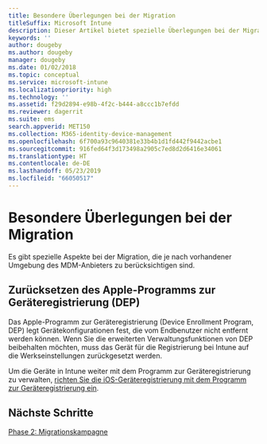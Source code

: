 ```yaml
---
title: Besondere Überlegungen bei der Migration
titleSuffix: Microsoft Intune
description: Dieser Artikel bietet spezielle Überlegungen bei der Migration, die Sie in Erwägung ziehen sollten, bevor Sie eine Migrationskampagne für Microsoft Intune starten.
keywords: ''
author: dougeby
ms.author: dougeby
manager: dougeby
ms.date: 01/02/2018
ms.topic: conceptual
ms.service: microsoft-intune
ms.localizationpriority: high
ms.technology: ''
ms.assetid: f29d2894-e98b-4f2c-b444-a8ccc1b7efdd
ms.reviewer: dagerrit
ms.suite: ems
search.appverid: MET150
ms.collection: M365-identity-device-management
ms.openlocfilehash: 6f700a93c9640381e33b4b1d1fd442f9442acbe1
ms.sourcegitcommit: 916fed64f3d173498a2905c7ed8d2d6416e34061
ms.translationtype: HT
ms.contentlocale: de-DE
ms.lasthandoff: 05/23/2019
ms.locfileid: "66050517"
---
```

# <a name="special-migration-considerations"></a>Besondere Überlegungen bei der Migration

Es gibt spezielle Aspekte bei der Migration, die je nach vorhandener Umgebung des MDM-Anbieters zu berücksichtigen sind.

## <a name="wipe-for-apples-device-enrollment-program-dep"></a>Zurücksetzen des Apple-Programms zur Geräteregistrierung (DEP)

Das Apple-Programm zur Geräteregistrierung (Device Enrollment Program, DEP) legt Gerätekonfigurationen fest, die vom Endbenutzer nicht entfernt werden können. Wenn Sie die erweiterten Verwaltungsfunktionen von DEP beibehalten möchten, muss das Gerät für die Registrierung bei Intune auf die Werkseinstellungen zurückgesetzt werden.

Um die Geräte in Intune weiter mit dem Programm zur Geräteregistrierung zu verwalten, [richten Sie die iOS-Geräteregistrierung mit dem Programm zur Geräteregistrierung ein](device-enrollment-program-enroll-ios.md).


## <a name="next-steps"></a>Nächste Schritte

[Phase 2: Migrationskampagne](migration-guide-campaign.md)
